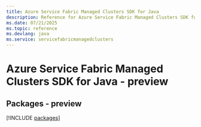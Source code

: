 ```yaml
---
title: Azure Service Fabric Managed Clusters SDK for Java
description: Reference for Azure Service Fabric Managed Clusters SDK for Java
ms.date: 07/21/2025
ms.topic: reference
ms.devlang: java
ms.service: servicefabricmanagedclusters
---
```

# Azure Service Fabric Managed Clusters SDK for Java - preview
## Packages - preview
[!INCLUDE [packages](service-fabric-managed-clusters-index.md)]